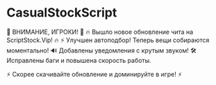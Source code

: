 # CasualStockScript
🚨 ВНИМАНИЕ, ИГРОКИ! 🚨
🔥 Вышло новое обновление чита на ScriptStock.Vip! 🔥
⚡ Улучшен автоподбор! Теперь вещи собираются моментально!
🔊 Добавлены уведомления с крутым звуком!
🛠 Исправлены баги и повышена скорость работы.

⚡ Скорее скачивайте обновление и доминируйте в игре! ⚡
